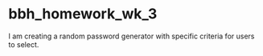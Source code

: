 # bbh_homework_wk_3
I am creating a random password generator with specific criteria for users to select. 
